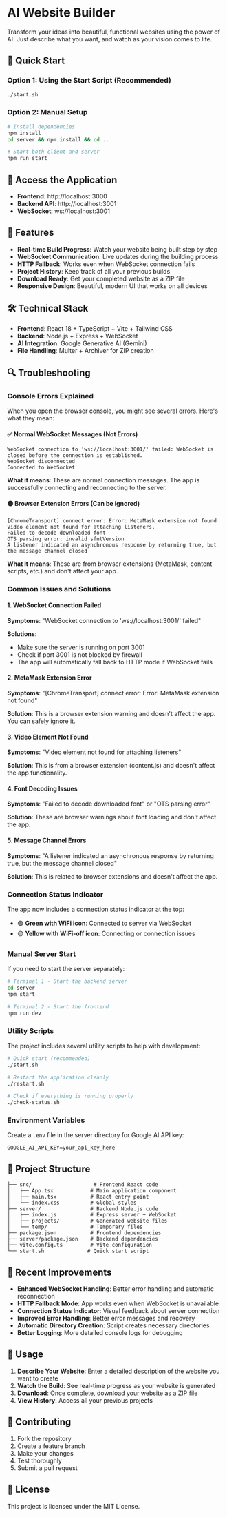 # AI Website Builder

Transform your ideas into beautiful, functional websites using the power of AI. Just describe what you want, and watch as your vision comes to life.

## 🚀 Quick Start

### Option 1: Using the Start Script (Recommended)

```bash
./start.sh
```

### Option 2: Manual Setup

```bash
# Install dependencies
npm install
cd server && npm install && cd ..

# Start both client and server
npm run start
```

## 📱 Access the Application

- **Frontend**: http://localhost:3000
- **Backend API**: http://localhost:3001
- **WebSocket**: ws://localhost:3001

## 🔧 Features

- **Real-time Build Progress**: Watch your website being built step by step
- **WebSocket Communication**: Live updates during the building process
- **HTTP Fallback**: Works even when WebSocket connection fails
- **Project History**: Keep track of all your previous builds
- **Download Ready**: Get your completed website as a ZIP file
- **Responsive Design**: Beautiful, modern UI that works on all devices

## 🛠️ Technical Stack

- **Frontend**: React 18 + TypeScript + Vite + Tailwind CSS
- **Backend**: Node.js + Express + WebSocket
- **AI Integration**: Google Generative AI (Gemini)
- **File Handling**: Multer + Archiver for ZIP creation

## 🔍 Troubleshooting

### Console Errors Explained

When you open the browser console, you might see several errors. Here's what they mean:

#### ✅ **Normal WebSocket Messages** (Not Errors)

```
WebSocket connection to 'ws://localhost:3001/' failed: WebSocket is closed before the connection is established.
WebSocket disconnected
Connected to WebSocket
```

**What it means**: These are normal connection messages. The app is successfully connecting and reconnecting to the server.

#### 🟡 **Browser Extension Errors** (Can be ignored)

```
[ChromeTransport] connect error: Error: MetaMask extension not found
Video element not found for attaching listeners.
Failed to decode downloaded font
OTS parsing error: invalid sfntVersion
A listener indicated an asynchronous response by returning true, but the message channel closed
```

**What it means**: These are from browser extensions (MetaMask, content scripts, etc.) and don't affect your app.

### Common Issues and Solutions

#### 1. WebSocket Connection Failed

**Symptoms**: "WebSocket connection to 'ws://localhost:3001/' failed"

**Solutions**:

- Make sure the server is running on port 3001
- Check if port 3001 is not blocked by firewall
- The app will automatically fall back to HTTP mode if WebSocket fails

#### 2. MetaMask Extension Error

**Symptoms**: "[ChromeTransport] connect error: Error: MetaMask extension not found"

**Solution**: This is a browser extension warning and doesn't affect the app. You can safely ignore it.

#### 3. Video Element Not Found

**Symptoms**: "Video element not found for attaching listeners"

**Solution**: This is from a browser extension (content.js) and doesn't affect the app functionality.

#### 4. Font Decoding Issues

**Symptoms**: "Failed to decode downloaded font" or "OTS parsing error"

**Solution**: These are browser warnings about font loading and don't affect the app.

#### 5. Message Channel Errors

**Symptoms**: "A listener indicated an asynchronous response by returning true, but the message channel closed"

**Solution**: This is related to browser extensions and doesn't affect the app.

### Connection Status Indicator

The app now includes a connection status indicator at the top:

- 🟢 **Green with WiFi icon**: Connected to server via WebSocket
- 🟡 **Yellow with WiFi-off icon**: Connecting or connection issues

### Manual Server Start

If you need to start the server separately:

```bash
# Terminal 1 - Start the backend server
cd server
npm start

# Terminal 2 - Start the frontend
npm run dev
```

### Utility Scripts

The project includes several utility scripts to help with development:

```bash
# Quick start (recommended)
./start.sh

# Restart the application cleanly
./restart.sh

# Check if everything is running properly
./check-status.sh
```

### Environment Variables

Create a `.env` file in the server directory for Google AI API key:

```env
GOOGLE_AI_API_KEY=your_api_key_here
```

## 📁 Project Structure

```
├── src/                    # Frontend React code
│   ├── App.tsx            # Main application component
│   ├── main.tsx           # React entry point
│   └── index.css          # Global styles
├── server/                # Backend Node.js code
│   ├── index.js           # Express server + WebSocket
│   ├── projects/          # Generated website files
│   └── temp/              # Temporary files
├── package.json           # Frontend dependencies
├── server/package.json    # Backend dependencies
├── vite.config.ts         # Vite configuration
└── start.sh              # Quick start script
```

## 🔄 Recent Improvements

- **Enhanced WebSocket Handling**: Better error handling and automatic reconnection
- **HTTP Fallback Mode**: App works even when WebSocket is unavailable
- **Connection Status Indicator**: Visual feedback about server connection
- **Improved Error Handling**: Better error messages and recovery
- **Automatic Directory Creation**: Script creates necessary directories
- **Better Logging**: More detailed console logs for debugging

## 🎯 Usage

1. **Describe Your Website**: Enter a detailed description of the website you want to create
2. **Watch the Build**: See real-time progress as your website is generated
3. **Download**: Once complete, download your website as a ZIP file
4. **View History**: Access all your previous projects

## 🤝 Contributing

1. Fork the repository
2. Create a feature branch
3. Make your changes
4. Test thoroughly
5. Submit a pull request

## 📄 License

This project is licensed under the MIT License.
